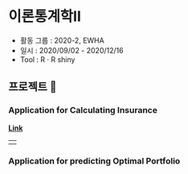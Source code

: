 # 이론통계학Ⅱ   

* 활동 그룹 : 2020-2, EWHA  
* 일시 : 2020/09/02 - 2020/12/16
* Tool : R · R shiny  
  
  
## 프로젝트 &#128240;  

### Application for Calculating Insurance  
**[Link](https://hyerin0113.shinyapps.io/Project1_Insurance/)**
<table>
  <tr>
    <td align="left"><img src="https://user-images.githubusercontent.com/54944069/115001371-88347680-9ede-11eb-9c98-e95770d7cc24.PNG" alt=""/></a></td>
  </tr>
</table>
  
  
  
### Application for predicting Optimal Portfolio
  
  
